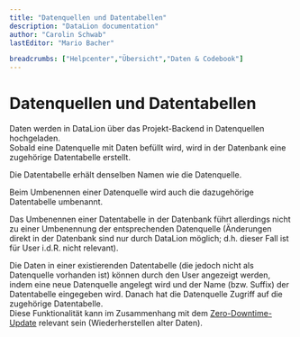```yaml
---
title: "Datenquellen und Datentabellen"
description: "DataLion documentation"
author: "Carolin Schwab"
lastEditor: "Mario Bacher"

breadcrumbs: ["Helpcenter","Übersicht","Daten & Codebook"]
---
```


# Datenquellen und Datentabellen

Daten werden in DataLion über das Projekt-Backend in Datenquellen hochgeladen.  
Sobald eine Datenquelle mit Daten befüllt wird, wird in der Datenbank eine zugehörige Datentabelle erstellt.

Die Datentabelle erhält denselben Namen wie die Datenquelle.

Beim Umbenennen einer Datenquelle wird auch die dazugehörige Datentabelle umbenannt.

Das Umbenennen einer Datentabelle in der Datenbank führt allerdings nicht zu einer Umbenennung der entsprechenden Datenquelle (Änderungen direkt in der Datenbank sind nur durch DataLion möglich; d.h. dieser Fall ist für User i.d.R. nicht relevant).

Die Daten in einer existierenden Datentabelle (die jedoch nicht als Datenquelle vorhanden ist) können durch den User angezeigt werden, indem eine neue Datenquelle angelegt wird und der Name (bzw. Suffix) der Datentabelle eingegeben wird. Danach hat die Datenquelle Zugriff auf die zugehörige Datentabelle.  
Diese Funktionalität kann im Zusammenhang mit dem [Zero-Downtime-Update](10256398.html) relevant sein (Wiederherstellen alter Daten).
